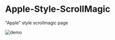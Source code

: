 # Apple-Style-ScrollMagic
"Apple" style scrollmagic page 

![demo](https://github.com/mattbhenley/Images/blob/master/applescrolldemo.gif)

